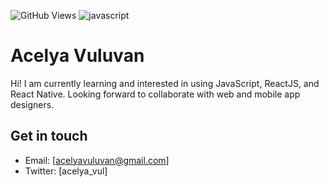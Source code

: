 ![GitHub Views](https://komarev.com/ghpvc/?username=acelyavul&color=FF007F)
![javascript](https://img.shields.io/badge/JavaScript-Fan-FAC151.svg?logo=javascript&logoWidth=20)


# Acelya Vuluvan

Hi! I am currently learning and interested in using JavaScript, ReactJS, and React Native. Looking forward to collaborate with web and mobile app designers. 

## Get in touch

- Email: [acelyavuluvan@gmail.com]
- Twitter: [acelya_vul]


